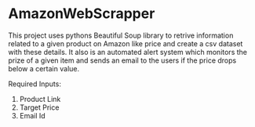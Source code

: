 # AmazonWebScrapper

This project uses pythons Beautiful Soup library to retrive information related to a given product on Amazon like price and create a csv dataset with these details. 
It also is an automated alert system which monitors the prize of a given item and sends an email to the users if the price drops below a certain value.

Required Inputs:
1. Product Link
2. Target Price
3. Email Id
